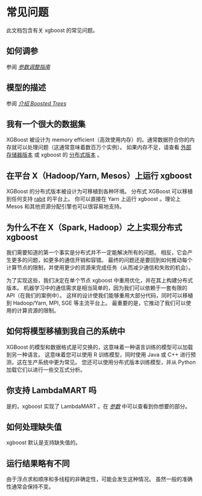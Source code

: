 # 常见问题

此文档包含有关 xgboost 的常见问题。

## 如何调参

参阅 [_参数调整指南_](how_to/param_tuning.html)

## 模型的描述

参阅 [_介绍 Boosted Trees_](model.html)

## 我有一个很大的数据集

XGBoost 被设计为 memory efficient（高效使用内存）的。通常数据符合你的内存就可以处理问题（这通常意味着数百万个实例）。 如果内存不足，请查看 [外部存储器版本](https://github.com/dmlc/xgboost/tree/master/doc/external_memory.md) 或 xgboost 的 [分布式版本](https://github.com/dmlc/wormhole/tree/master/learn/xgboost) 。

## 在平台 X（Hadoop/Yarn, Mesos）上运行 xgboost

XGBoost 的分布式版本被设计为可移植到各种环境。 分布式 XGBoost 可以移植到任何支持 [rabit](https://github.com/dmlc/rabit) 的平台上。 你可以直接在 Yarn 上运行 xgboost 。理论上 Mesos 和其他资源分配引擎也可以很容易地支持。

## 为什么不在 X（Spark, Hadoop）之上实现分布式 xgboost

我们需要知道的第一个事实是分布式并不一定能解决所有的问题。 相反，它会产生更多的问题，如更多的通信开销和容错。 最终的问题还是要回到如何推动每个计算节点的限制，并使用更少的资源来完成任务（从而减少通信和失败的机会）。

为了实现这些，我们决定在单个节点 xgboost 中重用优化，并在其上构建分布式版本。 机器学习中的通信需求是相当简单的，因为我们可以依赖于一套有限的 API（在我们的案例中）。 这样的设计使我们能够重用大部分代码，同时可以移植到 Hadoop/Yarn, MPI, SGE 等主流平台上。 最重要的是，它推动了我们可以使用的计算资源的限制。

## 如何将模型移植到我自己的系统中

XGBoost 的模型和数据格式是可交换的，这意味着一种语言训练的模型可以加载到另一种语言。 这意味着您可以使用 R 训练模型，同时使用 Java 或 C++ 进行预测，这在生产系统中更为常见。 您还可以使用分布式版本训练模型，并从 Python 加载它们以进行一些交互式分析。

## 你支持 LambdaMART 吗

是的，xgboost 实现了 LambdaMART 。在 [_参数_](parameter.html) 中可以查看到你想要的部分。

## 如何处理缺失值

xgboost 默认是支持缺失值的。

## 运行结果略有不同

由于浮点求和顺序和多线程的非确定性，可能会发生这种情况。 虽然一般的准确性通常会保持不变。